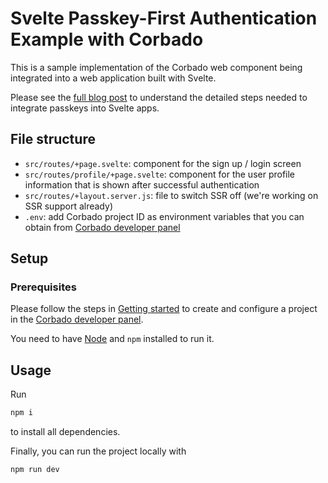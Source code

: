 # Svelte Passkey-First Authentication Example with Corbado

This is a sample implementation of the Corbado web component being integrated into a web application built with Svelte.

Please see the [full blog post](https://www.corbado.com/blog/svelte-passkeys) to understand the detailed steps needed to integrate passkeys into Svelte apps.

## File structure

- `src/routes/+page.svelte`: component for the sign up / login screen
- `src/routes/profile/+page.svelte`: component for the user profile information that is shown after successful authentication
- `src/routes/+layout.server.js`: file to switch SSR off (we're working on SSR support already)
- `.env`: add Corbado project ID as environment variables that you can obtain
  from [Corbado developer panel](https://app.corbado.com/signin#register)

## Setup

### Prerequisites

Please follow the steps in [Getting started](https://docs.corbado.com/overview/getting-started) to create and configure
a project in the [Corbado developer panel](https://app.corbado.com/signin#register).

You need to have [Node](https://nodejs.org/en/download) and `npm` installed to run it.

## Usage

Run

```bash
npm i
```

to install all dependencies.

Finally, you can run the project locally with

```bash
npm run dev
```
